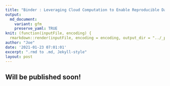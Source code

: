 ```yaml
---
title: "Binder : Leveraging Cloud Computation to Enable Reproducible Data Analysis"
output:
  md_document:
    variant: gfm
    preserve_yaml: TRUE
knit: (function(inputFile, encoding) {
  rmarkdown::render(inputFile, encoding = encoding, output_dir = "../_posts") })
author: "Joe"
date: '2021-01-23 07:01:01'
excerpt: ".rmd to .md, Jekyll-style"
layout: post
---
```


## Will be published soon!
